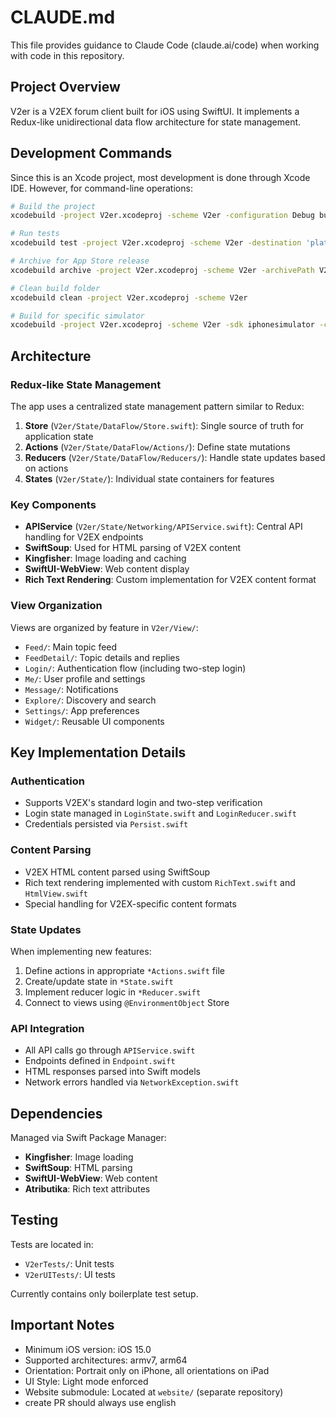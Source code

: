 # CLAUDE.md

This file provides guidance to Claude Code (claude.ai/code) when working with code in this repository.

## Project Overview

V2er is a V2EX forum client built for iOS using SwiftUI. It implements a Redux-like unidirectional data flow architecture for state management.

## Development Commands

Since this is an Xcode project, most development is done through Xcode IDE. However, for command-line operations:

```bash
# Build the project
xcodebuild -project V2er.xcodeproj -scheme V2er -configuration Debug build

# Run tests
xcodebuild test -project V2er.xcodeproj -scheme V2er -destination 'platform=iOS Simulator,name=iPhone 14'

# Archive for App Store release
xcodebuild archive -project V2er.xcodeproj -scheme V2er -archivePath V2er.xcarchive

# Clean build folder
xcodebuild clean -project V2er.xcodeproj -scheme V2er

# Build for specific simulator
xcodebuild -project V2er.xcodeproj -scheme V2er -sdk iphonesimulator -configuration Debug
```

## Architecture

### Redux-like State Management

The app uses a centralized state management pattern similar to Redux:

1. **Store** (`V2er/State/DataFlow/Store.swift`): Single source of truth for application state
2. **Actions** (`V2er/State/DataFlow/Actions/`): Define state mutations
3. **Reducers** (`V2er/State/DataFlow/Reducers/`): Handle state updates based on actions
4. **States** (`V2er/State/`): Individual state containers for features

### Key Components

- **APIService** (`V2er/State/Networking/APIService.swift`): Central API handling for V2EX endpoints
- **SwiftSoup**: Used for HTML parsing of V2EX content
- **Kingfisher**: Image loading and caching
- **SwiftUI-WebView**: Web content display
- **Rich Text Rendering**: Custom implementation for V2EX content format

### View Organization

Views are organized by feature in `V2er/View/`:
- `Feed/`: Main topic feed
- `FeedDetail/`: Topic details and replies
- `Login/`: Authentication flow (including two-step login)
- `Me/`: User profile and settings
- `Message/`: Notifications
- `Explore/`: Discovery and search
- `Settings/`: App preferences
- `Widget/`: Reusable UI components

## Key Implementation Details

### Authentication
- Supports V2EX's standard login and two-step verification
- Login state managed in `LoginState.swift` and `LoginReducer.swift`
- Credentials persisted via `Persist.swift`

### Content Parsing
- V2EX HTML content parsed using SwiftSoup
- Rich text rendering implemented with custom `RichText.swift` and `HtmlView.swift`
- Special handling for V2EX-specific content formats

### State Updates
When implementing new features:
1. Define actions in appropriate `*Actions.swift` file
2. Create/update state in `*State.swift`
3. Implement reducer logic in `*Reducer.swift`
4. Connect to views using `@EnvironmentObject` Store

### API Integration
- All API calls go through `APIService.swift`
- Endpoints defined in `Endpoint.swift`
- HTML responses parsed into Swift models
- Network errors handled via `NetworkException.swift`

## Dependencies

Managed via Swift Package Manager:
- **Kingfisher**: Image loading
- **SwiftSoup**: HTML parsing
- **SwiftUI-WebView**: Web content
- **Atributika**: Rich text attributes

## Testing

Tests are located in:
- `V2erTests/`: Unit tests
- `V2erUITests/`: UI tests

Currently contains only boilerplate test setup.

## Important Notes

- Minimum iOS version: iOS 15.0
- Supported architectures: armv7, arm64
- Orientation: Portrait only on iPhone, all orientations on iPad
- UI Style: Light mode enforced
- Website submodule: Located at `website/` (separate repository)
- create PR should always use english